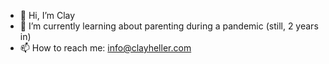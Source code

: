 - 👋 Hi, I’m Clay
- 🌱 I’m currently learning about parenting during a pandemic (still, 2 years in)
- 📫 How to reach me: info@clayheller.com


